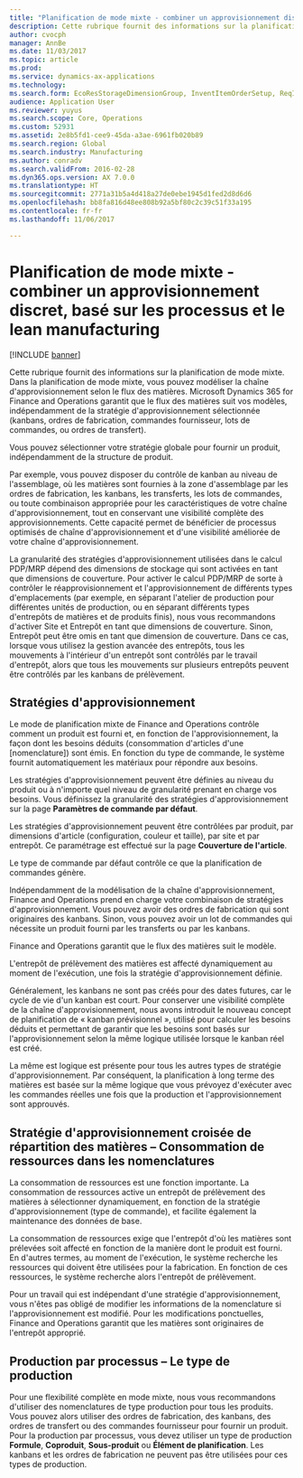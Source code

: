 ```yaml
---
title: "Planification de mode mixte - combiner un approvisionnement discret, basé sur les processus et le lean manufacturing"
description: Cette rubrique fournit des informations sur la planification de mode mixte.
author: cvocph
manager: AnnBe
ms.date: 11/03/2017
ms.topic: article
ms.prod: 
ms.service: dynamics-ax-applications
ms.technology: 
ms.search.form: EcoResStorageDimensionGroup, InventItemOrderSetup, ReqItemTable
audience: Application User
ms.reviewer: yuyus
ms.search.scope: Core, Operations
ms.custom: 52931
ms.assetid: 2e8b5fd1-cee9-45da-a3ae-6961fb020b89
ms.search.region: Global
ms.search.industry: Manufacturing
ms.author: conradv
ms.search.validFrom: 2016-02-28
ms.dyn365.ops.version: AX 7.0.0
ms.translationtype: HT
ms.sourcegitcommit: 2771a31b5a4d418a27de0ebe1945d1fed2d8d6d6
ms.openlocfilehash: bb8fa816d48ee808b92a5bf80c2c39c51f33a195
ms.contentlocale: fr-fr
ms.lasthandoff: 11/06/2017

---
```


# <a name="mixed-mode-planning---combine-discrete-process-and-lean-sourcing"></a>Planification de mode mixte - combiner un approvisionnement discret, basé sur les processus et le lean manufacturing

[!INCLUDE [banner](../includes/banner.md)]

Cette rubrique fournit des informations sur la planification de mode mixte. Dans la planification de mode mixte, vous pouvez modéliser la chaîne d'approvisionnement selon le flux des matières. Microsoft Dynamics 365 for Finance and Operations garantit que le flux des matières suit vos modèles, indépendamment de la stratégie d'approvisionnement sélectionnée (kanbans, ordres de fabrication, commandes fournisseur, lots de commandes, ou ordres de transfert). 

Vous pouvez sélectionner votre stratégie globale pour fournir un produit, indépendamment de la structure de produit.  

Par exemple, vous pouvez disposer du contrôle de kanban au niveau de l'assemblage, où les matières sont fournies à la zone d'assemblage par les ordres de fabrication, les kanbans, les transferts, les lots de commandes, ou toute combinaison appropriée pour les caractéristiques de votre chaîne d'approvisionnement, tout en conservant une visibilité complète des approvisionnements. Cette capacité permet de bénéficier de processus optimisés de chaîne d'approvisionnement et d'une visibilité améliorée de votre chaîne d'approvisionnement.  

La granularité des stratégies d'approvisionnement utilisées dans le calcul PDP/MRP dépend des dimensions de stockage qui sont activées en tant que dimensions de couverture. Pour activer le calcul PDP/MRP de sorte à contrôler le réapprovisionnement et l'approvisionnement de différents types d'emplacements (par exemple, en séparant l'atelier de production pour différentes unités de production, ou en séparant différents types d'entrepôts de matières et de produits finis), nous vous recommandons d'activer Site et Entrepôt en tant que dimensions de couverture. Sinon, Entrepôt peut être omis en tant que dimension de couverture. Dans ce cas, lorsque vous utilisez la gestion avancée des entrepôts, tous les mouvements à l'intérieur d'un entrepôt sont contrôlés par le travail d'entrepôt, alors que tous les mouvements sur plusieurs entrepôts peuvent être contrôlés par les kanbans de prélèvement.

## <a name="supply-policies"></a>Stratégies d'approvisionnement
Le mode de planification mixte de Finance and Operations contrôle comment un produit est fourni et, en fonction de l'approvisionnement, la façon dont les besoins déduits (consommation d'articles d'une \[nomenclature\]) sont émis. En fonction du type de commande, le système fournit automatiquement les matériaux pour répondre aux besoins.  

Les stratégies d'approvisionnement peuvent être définies au niveau du produit ou à n'importe quel niveau de granularité prenant en charge vos besoins. Vous définissez la granularité des stratégies d'approvisionnement sur la page **Paramètres de commande par défaut**.  

Les stratégies d'approvisionnement peuvent être contrôlées par produit, par dimensions d'article (configuration, couleur et taille), par site et par entrepôt. Ce paramétrage est effectué sur la page **Couverture de l'article**.  

Le type de commande par défaut contrôle ce que la planification de commandes génère.  

Indépendamment de la modélisation de la chaîne d'approvisionnement, Finance and Operations prend en charge votre combinaison de stratégies d'approvisionnement. Vous pouvez avoir des ordres de fabrication qui sont originaires des kanbans. Sinon, vous pouvez avoir un lot de commandes qui nécessite un produit fourni par les transferts ou par les kanbans.  

Finance and Operations garantit que le flux des matières suit le modèle.  

L'entrepôt de prélèvement des matières est affecté dynamiquement au moment de l'exécution, une fois la stratégie d'approvisionnement définie.  

Généralement, les kanbans ne sont pas créés pour des dates futures, car le cycle de vie d'un kanban est court. Pour conserver une visibilité complète de la chaîne d'approvisionnement, nous avons introduit le nouveau concept de planification de « kanban prévisionnel », utilisé pour calculer les besoins déduits et permettant de garantir que les besoins sont basés sur l'approvisionnement selon la même logique utilisée lorsque le kanban réel est créé.  

La même est logique est présente pour tous les autres types de stratégie d'approvisionnement. Par conséquent, la planification à long terme des matières est basée sur la même logique que vous prévoyez d'exécuter avec les commandes réelles une fois que la production et l'approvisionnement sont approuvés.

## <a name="materials-allocation-cross-supply-policy--resource-consumption-on-boms"></a>Stratégie d'approvisionnement croisée de répartition des matières – Consommation de ressources dans les nomenclatures
La consommation de ressources est une fonction importante. La consommation de ressources active un entrepôt de prélèvement des matières à sélectionner dynamiquement, en fonction de la stratégie d'approvisionnement (type de commande), et facilite également la maintenance des données de base.  

La consommation de ressources exige que l'entrepôt d'où les matières sont prélevées soit affecté en fonction de la manière dont le produit est fourni. En d'autres termes, au moment de l'exécution, le système recherche les ressources qui doivent être utilisées pour la fabrication. En fonction de ces ressources, le système recherche alors l'entrepôt de prélèvement.  

Pour un travail qui est indépendant d'une stratégie d'approvisionnement, vous n'êtes pas obligé de modifier les informations de la nomenclature si l'approvisionnement est modifié. Pour les modifications ponctuelles, Finance and Operations garantit que les matières sont originaires de l'entrepôt approprié.

## <a name="process-manufacturing--the-production-type"></a>Production par processus – Le type de production
Pour une flexibilité complète en mode mixte, nous vous recommandons d'utiliser des nomenclatures de type production pour tous les produits. Vous pouvez alors utiliser des ordres de fabrication, des kanbans, des ordres de transfert ou des commandes fournisseur pour fournir un produit. Pour la production par processus, vous devez utiliser un type de production **Formule**, **Coproduit**, **Sous-produit** ou **Élément de planification**. Les kanbans et les ordres de fabrication ne peuvent pas être utilisées pour ces types de production.




